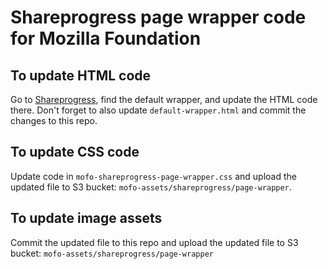 # Shareprogress page wrapper code for Mozilla Foundation

## To update HTML code

Go to [Shareprogress](https://www.shareprogress.org/), find the default wrapper, and update the HTML code there.
Don't forget to also update `default-wrapper.html` and commit the changes to this repo.

## To update CSS code

Update code in `mofo-shareprogress-page-wrapper.css` and upload the updated file to S3 bucket: `mofo-assets/shareprogress/page-wrapper`.

## To update image assets

Commit the updated file to this repo and upload the updated file to S3 bucket: `mofo-assets/shareprogress/page-wrapper`

